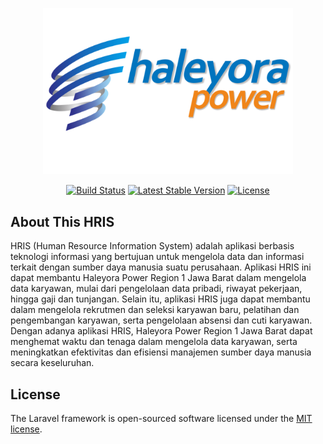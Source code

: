 <p align="center"><a href="https://laravel.com" target="_blank"><img src="https://github.com/juanakbar/scaff-tailwind-dashboard/blob/0b70f2243345a31507cbc5cdcc011f5546db1563/public/assets/logo.png?raw=true" width="400" alt="Laravel Logo"></a></p>

<p align="center">
<a href="https://github.com/laravel/framework/actions"><img src="https://github.com/laravel/framework/workflows/tests/badge.svg" alt="Build Status"></a>
<a href="https://packagist.org/packages/laravel/framework"><img src="https://img.shields.io/packagist/v/laravel/framework" alt="Latest Stable Version"></a>
<a href="https://packagist.org/packages/laravel/framework"><img src="https://img.shields.io/packagist/l/laravel/framework" alt="License"></a>
</p>

## About This HRIS

HRIS (Human Resource Information System) adalah aplikasi berbasis teknologi informasi yang bertujuan untuk mengelola data dan informasi terkait dengan sumber daya manusia suatu perusahaan. Aplikasi HRIS ini dapat membantu Haleyora Power Region 1 Jawa Barat dalam mengelola data karyawan, mulai dari pengelolaan data pribadi, riwayat pekerjaan, hingga gaji dan tunjangan. Selain itu, aplikasi HRIS juga dapat membantu dalam mengelola rekrutmen dan seleksi karyawan baru, pelatihan dan pengembangan karyawan, serta pengelolaan absensi dan cuti karyawan. Dengan adanya aplikasi HRIS, Haleyora Power Region 1 Jawa Barat dapat menghemat waktu dan tenaga dalam mengelola data karyawan, serta meningkatkan efektivitas dan efisiensi manajemen sumber daya manusia secara keseluruhan.



## License

The Laravel framework is open-sourced software licensed under the [MIT license](https://opensource.org/licenses/MIT).
